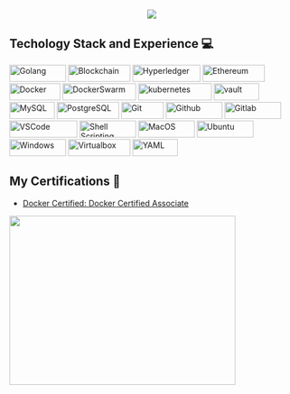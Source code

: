 <h1 align="center">
  <a style="margin-top: 10px;" href="https://git.io/typing-svg">
    <img src="https://readme-typing-svg.herokuapp.com/?lines=Hello,+there;I'm+Dzianis+👋;Nice+to+meet+you&size=30">
  </a>
</h1>

<h2>Techology Stack and Experience 💻</h2>

<p>
  <img alt="Golang" src="https://img.shields.io/badge/-Golang-059FFA?style=flat-square&logo=go&logoColor=white" width="100" height="30"/>
  <img alt="Blockchain" src="https://img.shields.io/badge/-Blockchain-CB344D?style=flat-square&logo=blockchaindotcom&logoColor=white" width="110" height="30"/>
  <img alt="Hyperledger" src="https://img.shields.io/badge/Hyperledger-D42B94?style=flat-square&logo=hyperledger&logoColor=white" width="120" height="30"/>
  <img alt="Ethereum" src="https://img.shields.io/badge/Ethereum-8E44BB?style=flat-square&logo=ethereum&logoColor=white" width="110" height="30"/>
  <img alt="Docker" src="https://img.shields.io/badge/-Docker-009BFF?style=flat-square&logo=docker&logoColor=white" width="90" height="30"/>
  <img alt="DockerSwarm" src="https://img.shields.io/badge/Docker_Swarm-37C8B4?style=flat-square&logo=docker&logoColor=white" width="130" height="30"/>
  <img alt="kubernetes"src="https://img.shields.io/badge/Kubernetes-326ce5.svg?&style=flat-square&logo=Kubernetes&logoColor=white" width="130" height="30"/>
  <img alt="vault" src="https://img.shields.io/badge/Vault-FFD814?style=for-the-badge&logo=Vault&logoColor=black" width="80" height="30" />
  <img alt="MySQL" src="https://img.shields.io/badge/MySQL-3FC068?style=for-the-badge&logo=mysql&logoColor=black" width="80" height="30" />
  <img alt="PostgreSQL" src="https://img.shields.io/badge/PostgreSQL-C03F97?style=for-the-badge&logo=postgresql&logoColor=black" width="110" height="30" />
  <img alt="Git" src="https://img.shields.io/badge/-Git-F05032?style=flat-square&logo=git&logoColor=white" width="75" height="30" />
  <img alt="Github" src="https://img.shields.io/badge/GitHub-%23121011.svg?style=flat-square&logo=Github&logoColor=white" width="100" height="30"/>
  <img alt="Gitlab" src="https://img.shields.io/badge/GitLab-%23323330.svg?style=flat-square&logo=Gitlab&logoColor=%F85507" width="100" height="30"/>
  <img alt="VSCode" src="https://img.shields.io/badge/Visual_Studio-5C2D91?style=for-the-badge&logo=visual%20studio%20code&logoColor=white" width="120" height="30"/>
  <img alt="Shell Scripting" src="https://img.shields.io/badge/Shell-%23121011.svg?style=flat-square&logo=gnu-bash&logoColor=white" width="100" height="30"/>
  <img alt="MacOS" src="https://img.shields.io/badge/MacOS-7D7D82?style=flat-square&logo=apple&logoColor=white" width="100" height="30"/>
  <img alt="Ubuntu" src="https://img.shields.io/badge/Ubuntu-E95420?style=flat-square&logo=ubuntu&logoColor=white" width="100" height="30"/>
  <img alt="Windows" src="https://img.shields.io/badge/Windows-46a2f1?style=for-the-badge&logo=microsoft&logoColor=white" width="100" height="30" />
  <img alt="Virtualbox"src="https://img.shields.io/badge/VirtualBox-607078?style=for-the-badge&logo=VirtualBox&logoColor=white" width="110" height="30"/> 
  <img alt="YAML" src="https://img.shields.io/badge/-Yaml-F05032?style=flat-square&logo=Yaml&logoColor=white" width="80" height="30" />
</p>

##  **My Certifications 🏅**
- [Docker Certified: Docker Certified Associate](https://certification.mirantis.com/629327d1-a2e0-4aec-970c-338e3f20c9b4)

<p align="left">
  <img src="https://api.accredible.com/v1/frontend/credential_website_embed_image/certificate/80690714" width="400" height="300">
</p>
